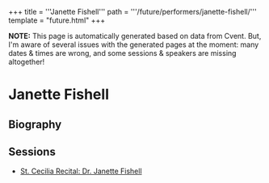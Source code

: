 +++
title = '''Janette Fishell'''
path = '''/future/performers/janette-fishell/'''
template = "future.html"
+++

<p class="todo">
<strong>NOTE:</strong> This page is automatically generated based on data from Cvent.
But, I'm aware of several issues with the generated pages at the moment:
many dates & times are wrong, and some sessions & speakers are missing altogether!
</p>

<h1>Janette Fishell</h1>
<h2>Biography</h2>
<p></p>
<h2>Sessions</h2>
<ul><li><a href="/future/sessions/st-cecilia-recital-dr-janette-fishell/">St. Cecilia Recital: Dr. Janette Fishell</a></li>

